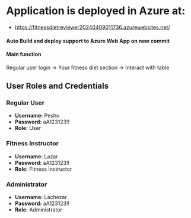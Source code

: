 # Application is deployed in Azure at: 
- https://fitnessdietreviewer20240409011736.azurewebsites.net/

#### Auto Build and deploy support to Azure Web App on new commit
#### Main function
Regular user login -> Your fitness diet section -> Interact with table

## User Roles and Credentials

### Regular User
- **Username:** Pesho
- **Password:** aA123123!!
- **Role:** User
  
### Fitness Instructor
- **Username:** Lazar
- **Password:** aA123123!!
- **Role:** Fitness Instructor

### Administrator
- **Username:** Lachezar
- **Password:** aA123123!!
- **Role:** Administrator
